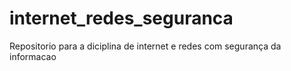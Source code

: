 # internet_redes_seguranca
Repositorio para a diciplina de internet e redes com segurança da informacao
